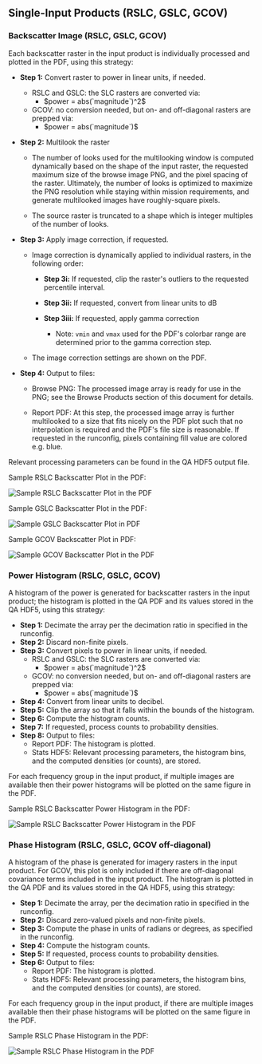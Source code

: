 
## Single-Input Products (RSLC, GSLC, GCOV)

### Backscatter Image (RSLC, GSLC, GCOV)

Each backscatter raster in the input product is individually processed and plotted in the PDF, using this strategy:

* **Step 1:** Convert raster to power in linear units, if needed.
    - RSLC and GSLC: the SLC rasters are converted via:
        * $power = abs(`magnitude`)^2$
    - GCOV: no conversion needed, but on- and off-diagonal rasters are prepped via:
        * $power = abs(`magnitude`)$

* **Step 2:** Multilook the raster

    - The number of looks used for the multilooking window is computed dynamically based on the shape of the input raster, the requested maximum size of the browse image PNG, and the pixel spacing of the raster. Ultimately, the number of looks is optimized to maximize the PNG resolution while staying within mission requirements, and generate multilooked images have roughly-square pixels.

    - The source raster is truncated to a shape which is integer multiples of the number of looks.

* **Step 3:** Apply image correction, if requested.

    - Image correction is dynamically applied to individual rasters, in the following order:
        
        - **Step 3i:** If requested, clip the raster's outliers to the requested percentile interval.
        
        - **Step 3ii:** If requested, convert from linear units to dB
        
        - **Step 3iii:** If requested, apply gamma correction
        
            - Note: `vmin` and `vmax` used for the PDF's colorbar range are determined prior to the gamma correction step.
    
    - The image correction settings are shown on the PDF.

* **Step 4:** Output to files:
    
    - Browse PNG: The processed image array is ready for use in the PNG; see the Browse Products section of this document for details.
    
    - Report PDF: At this step, the processed image array is further multilooked to a size that fits nicely on the PDF plot such that no interpolation is required and the PDF's file size is reasonable. If requested in the runconfig, pixels containing fill value are colored e.g. blue.

Relevant processing parameters can be found in the QA HDF5 output file.

Sample RSLC Backscatter Plot in the PDF:

![Sample RSLC Backscatter Plot in the PDF](images/report_backscatter_rslc.jpg)

Sample GSLC Backscatter Plot in the PDF: 

![Sample GSLC Backscatter Plot in PDF](images/report_backscatter_gslc.jpg)

Sample GCOV Backscatter Plot in PDF: 

![Sample GCOV Backscatter Plot in the PDF](images/report_backscatter_gcov.jpg)


### Power Histogram (RSLC, GSLC, GCOV)

A histogram of the power is generated for backscatter rasters in the input product; the histogram is plotted in the QA PDF and its values stored in the QA HDF5, using this strategy:

* **Step 1:** Decimate the array per the decimation ratio in specified in the runconfig.
* **Step 2:** Discard non-finite pixels.
* **Step 3:** Convert pixels to power in linear units, if needed.
    - RSLC and GSLC: the SLC rasters are converted via:
        * $power = abs(`magnitude`)^2$
    - GCOV: no conversion needed, but on- and off-diagonal rasters are prepped via:
        * $power = abs(`magnitude`)$
* **Step 4:** Convert from linear units to decibel.
* **Step 5:** Clip the array so that it falls within the bounds of the histogram.
* **Step 6:** Compute the histogram counts.
* **Step 7:** If requested, process counts to probability densities.
* **Step 8:** Output to files:
    - Report PDF: The histogram is plotted.
    - Stats HDF5: Relevant processing parameters, the histogram bins, and the computed densities (or counts), are stored.

For each frequency group in the input product, if multiple images are available then their power histograms will be plotted on the same figure in the PDF.

Sample RSLC Backscatter Power Histogram in the PDF:

![Sample RSLC Backscatter Power Histogram in the PDF](images/report_power_histogram_rslc.jpg)


### Phase Histogram (RSLC, GSLC, GCOV off-diagonal)

A histogram of the phase is generated for imagery rasters in the input product. For GCOV, this plot is only included if there are off-diagonal covariance terms included in the input product. The histogram is plotted in the QA PDF and its values stored in the QA HDF5, using this strategy:

* **Step 1:** Decimate the array, per the decimation ratio in specified in the runconfig.
* **Step 2:** Discard zero-valued pixels and non-finite pixels.
* **Step 3:** Compute the phase in units of radians or degrees, as specified in the runconfig.
* **Step 4:** Compute the histogram counts.
* **Step 5:** If requested, process counts to probability densities.
* **Step 6:** Output to files:
    - Report PDF: The histogram is plotted.
    - Stats HDF5: Relevant processing parameters, the histogram bins, and the computed densities (or counts), are stored.

For each frequency group in the input product, if there are multiple images available then their phase histograms will be plotted on the same figure in the PDF.

Sample RSLC Phase Histogram in the PDF:

![Sample RSLC Phase Histogram in the PDF](images/report_phase_histogram_rslc.jpg)

